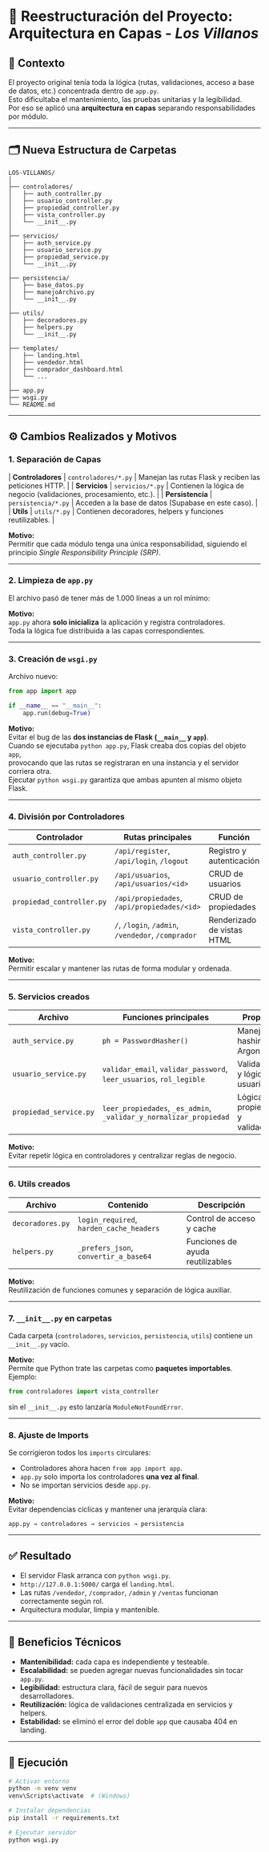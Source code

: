 # 🧱 Reestructuración del Proyecto: Arquitectura en Capas - *Los Villanos*

## 📌 Contexto
El proyecto original tenía toda la lógica (rutas, validaciones, acceso a base de datos, etc.) concentrada dentro de `app.py`.  
Esto dificultaba el mantenimiento, las pruebas unitarias y la legibilidad.  
Por eso se aplicó una **arquitectura en capas** separando responsabilidades por módulo.

---

## 🗂️ Nueva Estructura de Carpetas

```
LOS-VILLANOS/
│
├── controladores/
│   ├── auth_controller.py
│   ├── usuario_controller.py
│   ├── propiedad_controller.py
│   ├── vista_controller.py
│   └── __init__.py
│
├── servicios/
│   ├── auth_service.py
│   ├── usuario_service.py
│   ├── propiedad_service.py
│   └── __init__.py
│
├── persistencia/
│   ├── base_datos.py
│   ├── manejoArchivo.py
│   └── __init__.py
│
├── utils/
│   ├── decoradores.py
│   ├── helpers.py
│   └── __init__.py
│
├── templates/
│   ├── landing.html
│   ├── vendedor.html
│   ├── comprador_dashboard.html
│   └── ...
│
├── app.py
├── wsgi.py
└── README.md
```

---

## ⚙️ Cambios Realizados y Motivos

### 1. Separación de Capas
| **Controladores** | `controladores/*.py` | Manejan las rutas Flask y reciben las peticiones HTTP. |
| **Servicios** | `servicios/*.py` | Contienen la lógica de negocio (validaciones, procesamiento, etc.). |
| **Persistencia** | `persistencia/*.py` | Acceden a la base de datos (Supabase en este caso). |
| **Utils** | `utils/*.py` | Contienen decoradores, helpers y funciones reutilizables. |

**Motivo:**  
Permitir que cada módulo tenga una única responsabilidad, siguiendo el principio *Single Responsibility Principle (SRP)*.

---

### 2. Limpieza de `app.py`
El archivo pasó de tener más de 1.000 líneas a un rol mínimo:

**Motivo:**  
`app.py` ahora **solo inicializa** la aplicación y registra controladores.  
Toda la lógica fue distribuida a las capas correspondientes.

---

### 3. Creación de `wsgi.py`
Archivo nuevo:
```python
from app import app

if __name__ == "__main__":
    app.run(debug=True)
```

**Motivo:**  
Evitar el bug de las **dos instancias de Flask (`__main__` y `app`)**.  
Cuando se ejecutaba `python app.py`, Flask creaba dos copias del objeto `app`,  
provocando que las rutas se registraran en una instancia y el servidor corriera otra.  
Ejecutar `python wsgi.py` garantiza que ambas apunten al mismo objeto Flask.

---

### 4. División por Controladores

| Controlador | Rutas principales | Función |
|--------------|-------------------|---------|
| `auth_controller.py` | `/api/register`, `/api/login`, `/logout` | Registro y autenticación |
| `usuario_controller.py` | `/api/usuarios`, `/api/usuarios/<id>` | CRUD de usuarios |
| `propiedad_controller.py` | `/api/propiedades`, `/api/propiedades/<id>` | CRUD de propiedades |
| `vista_controller.py` | `/`, `/login`, `/admin`, `/vendedor`, `/comprador` | Renderizado de vistas HTML |

**Motivo:**  
Permitir escalar y mantener las rutas de forma modular y ordenada.

---

### 5. Servicios creados

| Archivo | Funciones principales | Propósito |
|----------|-----------------------|-----------|
| `auth_service.py` | `ph = PasswordHasher()` | Manejo de hashing Argon2 |
| `usuario_service.py` | `validar_email`, `validar_password`, `leer_usuarios`, `rol_legible` | Validaciones y lógica de usuario |
| `propiedad_service.py` | `leer_propiedades`, `_es_admin`, `_validar_y_normalizar_propiedad` | Lógica de propiedades y validaciones |

**Motivo:**  
Evitar repetir lógica en controladores y centralizar reglas de negocio.

---

### 6. Utils creados

| Archivo | Contenido | Descripción |
|----------|------------|-------------|
| `decoradores.py` | `login_required`, `harden_cache_headers` | Control de acceso y cache |
| `helpers.py` | `_prefers_json`, `convertir_a_base64` | Funciones de ayuda reutilizables |

**Motivo:**  
Reutilización de funciones comunes y separación de lógica auxiliar.

---

### 7. `__init__.py` en carpetas
Cada carpeta (`controladores`, `servicios`, `persistencia`, `utils`) contiene un `__init__.py` vacío.

**Motivo:**  
Permite que Python trate las carpetas como **paquetes importables**.  
Ejemplo:
```python
from controladores import vista_controller
```
sin el `__init__.py` esto lanzaría `ModuleNotFoundError`.

---

### 8. Ajuste de Imports
Se corrigieron todos los `imports` circulares:
- Controladores ahora hacen `from app import app`.
- `app.py` solo importa los controladores **una vez al final**.
- No se importan servicios desde `app.py`.

**Motivo:**  
Evitar dependencias cíclicas y mantener una jerarquía clara:
```
app.py → controladores → servicios → persistencia
```

---

## ✅ Resultado
- El servidor Flask arranca con `python wsgi.py`.
- `http://127.0.0.1:5000/` carga el `landing.html`.
- Las rutas `/vendedor`, `/comprador`, `/admin` y `/ventas` funcionan correctamente según rol.
- Arquitectura modular, limpia y mantenible.

---

## 🧠 Beneficios Técnicos
- **Mantenibilidad:** cada capa es independiente y testeable.
- **Escalabilidad:** se pueden agregar nuevas funcionalidades sin tocar `app.py`.
- **Legibilidad:** estructura clara, fácil de seguir para nuevos desarrolladores.
- **Reutilización:** lógica de validaciones centralizada en servicios y helpers.
- **Estabilidad:** se eliminó el error del doble `app` que causaba 404 en landing.

---

## 🚀 Ejecución
```bash
# Activar entorno
python -m venv venv
venv\Scripts\activate  # (Windows)

# Instalar dependencias
pip install -r requirements.txt

# Ejecutar servidor
python wsgi.py
